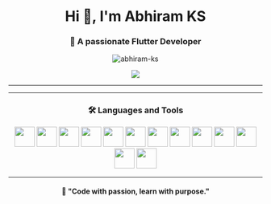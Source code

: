 <!-- Animated and Minimalist GitHub Profile README with Lottie -->

<h1 align="center">Hi 👋, I'm Abhiram KS</h1>
<h3 align="center">🚀 A passionate Flutter Developer</h3>

<p align="center">
  <img src="https://komarev.com/ghpvc/?username=abhiram-ks&label=Profile%20views&color=0e75b6&style=flat" alt="abhiram-ks" />
</p>

<p align="center">
  <a href="https://www.linkedin.com/in/abhiram-ks-2972092b0/" target="_blank">
    <img src="https://img.shields.io/badge/LinkedIn-AbhiramKS-blue?style=for-the-badge&logo=linkedin"/>
  </a>
</p>

---

<div align="center">
  <lottie-player 
    src="https://assets9.lottiefiles.com/packages/lf20_1pxqjqps.json"  
    background="transparent"  
    speed="1"  
    style="width: 200px; height: 200px;"  
    loop  
    autoplay>
  </lottie-player>
</div>

---

<h3 align="center">🛠️ Languages and Tools</h3>
<p align="center">
  <img src="https://cdn.jsdelivr.net/gh/devicons/devicon/icons/flutter/flutter-original.svg" width="40"/>
  <img src="https://cdn.jsdelivr.net/gh/devicons/devicon/icons/dart/dart-original.svg" width="40"/>
  <img src="https://cdn.jsdelivr.net/gh/devicons/devicon/icons/android/android-original.svg" width="40"/>
  <img src="https://cdn.jsdelivr.net/gh/devicons/devicon/icons/firebase/firebase-plain.svg" width="40"/>
  <img src="https://cdn.jsdelivr.net/gh/devicons/devicon/icons/html5/html5-original.svg" width="40"/>
  <img src="https://cdn.jsdelivr.net/gh/devicons/devicon/icons/css3/css3-original.svg" width="40"/>
  <img src="https://cdn.jsdelivr.net/gh/devicons/devicon/icons/javascript/javascript-original.svg" width="40"/>
  <img src="https://cdn.jsdelivr.net/gh/devicons/devicon/icons/java/java-original.svg" width="40"/>
  <img src="https://cdn.jsdelivr.net/gh/devicons/devicon/icons/c/c-original.svg" width="40"/>
  <img src="https://cdn.jsdelivr.net/gh/devicons/devicon/icons/sqlite/sqlite-original.svg" width="40"/>
  <img src="https://cdn.jsdelivr.net/gh/devicons/devicon/icons/git/git-original.svg" width="40"/>
  <img src="https://cdn.jsdelivr.net/gh/devicons/devicon/icons/figma/figma-original.svg" width="40"/>
  <img src="https://cdn.jsdelivr.net/gh/devicons/devicon/icons/photoshop/photoshop-plain.svg" width="40"/>
</p>

---

<h4 align="center">💬 "Code with passion, learn with purpose."</h4>

<!-- Lottie Animation Script -->
<script src="https://unpkg.com/@lottiefiles/lottie-player@latest/dist/lottie-player.js"></script>
